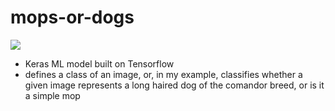 # mops-or-dogs

![](https://github.com/Users/alexandra/Desktop/51b9609673cfea65d617b5b02ffda8a2.gif)
 
- Keras ML model built on Tensorflow
- defines a class of an image, or, in my example, classifies whether a given image represents a long haired dog of the comandor breed, or is it a simple mop
